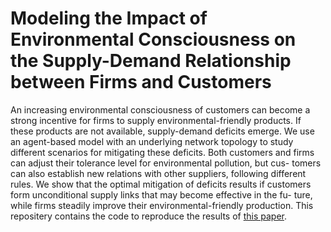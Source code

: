 # Modeling the Impact of Environmental Consciousness on the Supply-Demand Relationship between Firms and Customers

An increasing environmental consciousness of customers can become a strong incentive for firms to
supply environmental-friendly products. If these products are not available, supply-demand deficits emerge.
We use an agent-based model with an underlying network topology to study different scenarios for mitigating
these deficits. Both customers and firms can adjust their tolerance level for environmental pollution, but cus-
tomers can also establish new relations with other suppliers, following different rules. We show that the optimal
mitigation of deficits results if customers form unconditional supply links that may become effective in the fu-
ture, while firms steadily improve their environmental-friendly production.
This repositery contains the code to reproduce the results of [this paper](https://papers.ssrn.com/sol3/papers.cfm?abstract_id=4403242).
